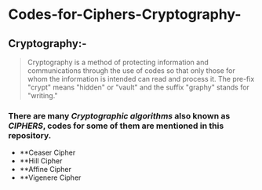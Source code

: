 # Codes-for-Ciphers-Cryptography-
## Cryptography:-
> Cryptography is a method of protecting information and communications through the use of codes so that only those for whom the information is intended can read and process it. The pre-fix "crypt" means "hidden" or "vault" and the suffix "graphy" stands for "writing."
### There are many _Cryptographic algorithms_ also known as _CIPHERS_, codes for some of them are mentioned in this repository.
- **Ceaser Cipher
- **Hill Cipher
- **Affine Cipher
- **Vigenere Cipher

